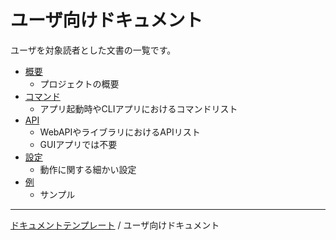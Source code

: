 # ユーザ向けドキュメント

ユーザを対象読者とした文書の一覧です。

- [概要](README.md.template)
    - プロジェクトの概要
- [コマンド](Command.md.template)
    - アプリ起動時やCLIアプリにおけるコマンドリスト
- [API](Api.md.template)
    - WebAPIやライブラリにおけるAPIリスト
    - GUIアプリでは不要
- [設定](Configuration.md.template)
    - 動作に関する細かい設定
- [例](examples/README.md)
    - サンプル

---

[ドキュメントテンプレート](../README.md) / ユーザ向けドキュメント
